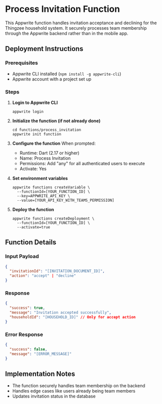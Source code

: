 # Process Invitation Function

This Appwrite function handles invitation acceptance and declining for the Thingzee household system. It securely processes team membership through the Appwrite backend rather than in the mobile app.

## Deployment Instructions

### Prerequisites
- Appwrite CLI installed (`npm install -g appwrite-cli`)
- Appwrite account with a project set up

### Steps

1. **Login to Appwrite CLI**
   ```
   appwrite login
   ```

2. **Initialize the function (if not already done)**
   ```
   cd functions/process_invitation
   appwrite init function
   ```

3. **Configure the function**
   When prompted:
   - Runtime: Dart (2.17 or higher)
   - Name: Process Invitation
   - Permissions: Add "any" for all authenticated users to execute
   - Activate: Yes

4. **Set environment variables**
   ```
   appwrite functions createVariable \
     --functionId=[YOUR_FUNCTION_ID] \
     --key=APPWRITE_API_KEY \
     --value=[YOUR_API_KEY_WITH_TEAMS_PERMISSION]
   ```

5. **Deploy the function**
   ```
   appwrite functions createDeployment \
     --functionId=[YOUR_FUNCTION_ID] \
     --activate=true
   ```

## Function Details

### Input Payload
```json
{
  "invitationId": "[INVITATION_DOCUMENT_ID]",
  "action": "accept" | "decline"
}
```

### Response
```json
{
  "success": true,
  "message": "Invitation accepted successfully",
  "householdId": "[HOUSEHOLD_ID]" // Only for accept action
}
```

### Error Response
```json
{
  "success": false,
  "message": "[ERROR_MESSAGE]"
}
```

## Implementation Notes
- The function securely handles team membership on the backend
- Handles edge cases like users already being team members
- Updates invitation status in the database
